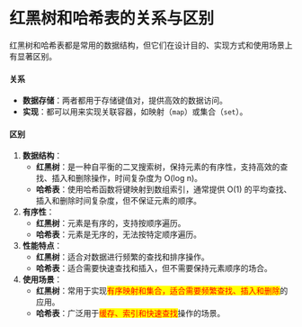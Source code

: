 # 红黑树和哈希表的关系与区别

红黑树和哈希表都是常用的数据结构，但它们在设计目的、实现方式和使用场景上有显著区别。

#### 关系

* **数据存储**：两者都用于存储键值对，提供高效的数据访问。
* **实现**：都可以用来实现关联容器，如映射（`map`）或集合（`set`）。

#### 区别

1. **数据结构**：
   * **红黑树**：是一种自平衡的二叉搜索树，保持元素的有序性，支持高效的查找、插入和删除操作，时间复杂度为 O(log n)。
   * **哈希表**：使用哈希函数将键映射到数组索引，通常提供 O(1) 的平均查找、插入和删除时间复杂度，但不保证元素的顺序。
2. **有序性**：
   * **红黑树**：元素是有序的，支持按顺序遍历。
   * **哈希表**：元素是无序的，无法按特定顺序遍历。
3. **性能特点**：
   * **红黑树**：适合对数据进行频繁的查找和排序操作。
   * **哈希表**：适合需要快速查找和插入，但不需要保持元素顺序的场合。
4. **使用场景**：
   * **红黑树**：常用于实现<mark style="color:red;">有序映射和集合，适合需要频繁查找、插入和删除</mark>的应用。
   * **哈希表**：广泛用于<mark style="color:red;">缓存、索引和快速查找</mark>操作的场景。

